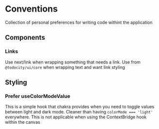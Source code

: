 # Conventions

Collection of personal preferences for writing code withint the application

## Components

### Links

Use next/link when wrapping something that needs a link. Use <Link> from `@todocity/ui/core` when wrapping text and want link styling

## Styling

### Prefer useColorModeValue

This is a simple hook that chakra provides when you need to toggle values between light and dark mode. Cleaner than having `colorMode === 'light'` everywhere. This is not applicable when using the ContextBridge hook within the canvas
